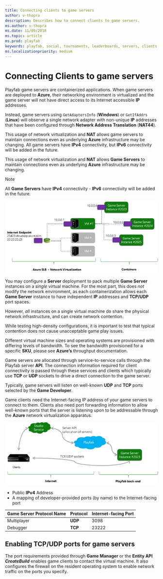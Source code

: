 ```yaml
---
title: Connecting clients to game servers 
author: v-thopra
description: Describes how to connect clients to game servers.
ms.author: v-thopra
ms.date: 11/09/2018
ms.topic: article
ms.prod: playfab
keywords: playfab, social, tournaments, leaderboards, servers, clients
ms.localizationpriority: medium
---
```


# Connecting Clients to game servers

Playfab game servers are containerized applications. When game servers are deployed to **Azure**, their networking environment is virtualized and the game server will not have direct access to its Internet accessible **IP** addresses.

Instead, game servers using `GetAdaptersInfo` (**Windows**) or `GetIfAddrs` (**Linux**) will observe a single network adapter with non-unique **IP** addresses that have been configured through **Network Address Translation** (**NAT44**).

This usage of network virtualization and **NAT** allows game servers to maintain connections even as underlying **Azure** infrastructure may be changing. All game servers have **IPv4** connectivity, but **IPv6** connectivity will be added in the future.

This usage of network virtualization and **NAT** allows **Game Servers** to maintain connections even as underlying **Azure** infrastructure may be changing.

> [!NOTE]
> All **Game Servers** have **IPv4** connectivity - **IPv6** connectivity will be added in the future.

![PlayFab Game Servers - Network virtualization](media/tutorials/playfab-game-servers-network-virtualization.png)  

You may configure a **Server** deployment to pack multiple **Game Server** instances on a *single* virtual machine. For the most part, this does *not* modify the network environment, as each containerization allows each **Game Server** instance to have independent **IP** addresses and **TCP/UDP** port spaces.

However, *all* instances on a single virtual machine do share the physical network infrastructure, and can create network contention.

While testing high-density configurations, it is important to test that typical contention does not cause unacceptable game play issues.

Different virtual machine sizes and operating systems are provisioned with differing levels of bandwidth. To see the bandwidth provisioned for a specific **SKU**, please see **Azure’s** throughput documentation.

Game servers are allocated through service-to-service calls through the Playfab server **API**. The connection information required for client connectivity is passed through these services and clients which typically use **TCP** or **UDP** sockets to drive a direct connection to the game server.

Typically, game servers will listen on well-known **UDP** and **TCP** ports selected by the **Game Developer**.

Game clients need the Internet-facing IP address of your game servers to connect to them. Clients also need port forwarding information to allow well-known ports that the server is listening upon to be addressable through the **Azure** network virtualization apparatus.

![PlayFab Game Servers - connecting game clients](media/tutorials/playfab-game-servers-connecting-game-clients.png)  

- Public **IPv4** Address
- A mapping of developer-provided ports (by name) to the Internet-facing port

|Game Server Protocol Name|Protocol | Internet-facing Port|
| ------------- |-------------| -----|
|Multiplayer | **UDP** |  3098 |
|Debugger | **TCP** |  23222 |

## Enabling TCP/UDP ports for game servers

The port requirements provided through **Game Manager** or the **Entity API *CreateBuild*** enables game clients to contact the virtual machine. It also configures the firewall on the resident operating system to enable network traffic on the ports you specify.
